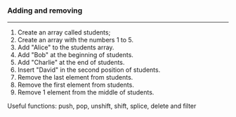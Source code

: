 ### Adding and removing
---

1. Create an array called students;
2. Create an array with the numbers 1 to 5.
3. Add "Alice" to the students array.
4. Add "Bob" at the beginning of students.
5. Add "Charlie" at the end of students.
6. Insert "David" in the second position of students.
7. Remove the last element from students.
8. Remove the first element from students.
9. Remove 1 element from the middle of students.

Useful functions: push, pop, unshift, shift, splice, delete and filter
